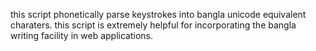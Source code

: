 this script phonetically parse keystrokes into bangla unicode equivalent charaters. this script is extremely helpful for incorporating the bangla writing facility in web applications.